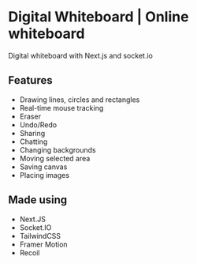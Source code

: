 # Digital Whiteboard | Online whiteboard

Digital whiteboard with Next.js and socket.io
## Features

- Drawing lines, circles and rectangles
- Real-time mouse tracking
- Eraser
- Undo/Redo
- Sharing
- Chatting
- Changing backgrounds
- Moving selected area
- Saving canvas
- Placing images
## Made using
- Next.JS
- Socket.IO
- TailwindCSS
- Framer Motion
- Recoil
